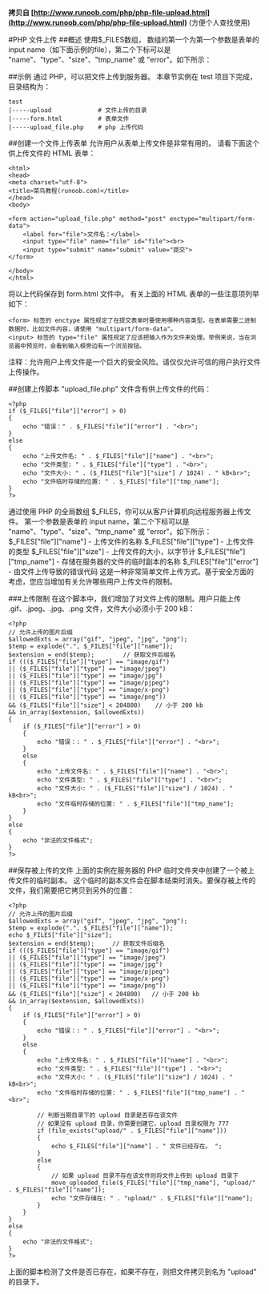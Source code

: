 ﻿**拷贝自  [http://www.runoob.com/php/php-file-upload.html](http://www.runoob.com/php/php-file-upload.html)**
(方便个人查找使用)




#PHP 文件上传
##概述
使用$_FILES数组， 数组的第一个为第一个参数是表单的 input name（如下面示例的file），第二个下标可以是 "name"、"type"、"size"、"tmp_name" 或 "error"。如下所示：


##示例
通过 PHP，可以把文件上传到服务器。
本章节实例在 test 项目下完成，目录结构为：
```
test
|-----upload             # 文件上传的目录
|-----form.html          # 表单文件
|-----upload_file.php    # php 上传代码
```
##创建一个文件上传表单
允许用户从表单上传文件是非常有用的。
请看下面这个供上传文件的 HTML 表单：
```
<html>
<head>
<meta charset="utf-8">
<title>菜鸟教程(runoob.com)</title>
</head>
<body>

<form action="upload_file.php" method="post" enctype="multipart/form-data">
	<label for="file">文件名：</label>
	<input type="file" name="file" id="file"><br>
	<input type="submit" name="submit" value="提交">
</form>

</body>
</html>
```
将以上代码保存到 form.html 文件中。
有关上面的 HTML 表单的一些注意项列举如下：
```
<form> 标签的 enctype 属性规定了在提交表单时要使用哪种内容类型。在表单需要二进制数据时，比如文件内容，请使用 "multipart/form-data"。
<input> 标签的 type="file" 属性规定了应该把输入作为文件来处理。举例来说，当在浏览器中预览时，会看到输入框旁边有一个浏览按钮。
```
注释：允许用户上传文件是一个巨大的安全风险。请仅仅允许可信的用户执行文件上传操作。

##创建上传脚本
"upload_file.php" 文件含有供上传文件的代码：
```
<?php
if ($_FILES["file"]["error"] > 0)
{
	echo "错误：" . $_FILES["file"]["error"] . "<br>";
}
else
{
	echo "上传文件名: " . $_FILES["file"]["name"] . "<br>";
	echo "文件类型: " . $_FILES["file"]["type"] . "<br>";
	echo "文件大小: " . ($_FILES["file"]["size"] / 1024) . " kB<br>";
	echo "文件临时存储的位置: " . $_FILES["file"]["tmp_name"];
}
?>
```
通过使用 PHP 的全局数组 $_FILES，你可以从客户计算机向远程服务器上传文件。
第一个参数是表单的 input name，第二个下标可以是 "name"、"type"、"size"、"tmp_name" 或 "error"。如下所示：
$_FILES["file"]["name"] - 上传文件的名称
$_FILES["file"]["type"] - 上传文件的类型
$_FILES["file"]["size"] - 上传文件的大小，以字节计
$_FILES["file"]["tmp_name"] - 存储在服务器的文件的临时副本的名称
$_FILES["file"]["error"] - 由文件上传导致的错误代码
这是一种非常简单文件上传方式。基于安全方面的考虑，您应当增加有关允许哪些用户上传文件的限制。

###上传限制
在这个脚本中，我们增加了对文件上传的限制。用户只能上传 .gif、.jpeg、.jpg、.png 文件，文件大小必须小于 200 kB：
```
<?php
// 允许上传的图片后缀
$allowedExts = array("gif", "jpeg", "jpg", "png");
$temp = explode(".", $_FILES["file"]["name"]);
$extension = end($temp);        // 获取文件后缀名
if ((($_FILES["file"]["type"] == "image/gif")
|| ($_FILES["file"]["type"] == "image/jpeg")
|| ($_FILES["file"]["type"] == "image/jpg")
|| ($_FILES["file"]["type"] == "image/pjpeg")
|| ($_FILES["file"]["type"] == "image/x-png")
|| ($_FILES["file"]["type"] == "image/png"))
&& ($_FILES["file"]["size"] < 204800)    // 小于 200 kb
&& in_array($extension, $allowedExts))
{
	if ($_FILES["file"]["error"] > 0)
	{
		echo "错误：: " . $_FILES["file"]["error"] . "<br>";
	}
	else
	{
		echo "上传文件名: " . $_FILES["file"]["name"] . "<br>";
		echo "文件类型: " . $_FILES["file"]["type"] . "<br>";
		echo "文件大小: " . ($_FILES["file"]["size"] / 1024) . " kB<br>";
		echo "文件临时存储的位置: " . $_FILES["file"]["tmp_name"];
	}
}
else
{
	echo "非法的文件格式";
}
?>
```

##保存被上传的文件
上面的实例在服务器的 PHP 临时文件夹中创建了一个被上传文件的临时副本。
这个临时的副本文件会在脚本结束时消失。要保存被上传的文件，我们需要把它拷贝到另外的位置：
```
<?php
// 允许上传的图片后缀
$allowedExts = array("gif", "jpeg", "jpg", "png");
$temp = explode(".", $_FILES["file"]["name"]);
echo $_FILES["file"]["size"];
$extension = end($temp);     // 获取文件后缀名
if ((($_FILES["file"]["type"] == "image/gif")
|| ($_FILES["file"]["type"] == "image/jpeg")
|| ($_FILES["file"]["type"] == "image/jpg")
|| ($_FILES["file"]["type"] == "image/pjpeg")
|| ($_FILES["file"]["type"] == "image/x-png")
|| ($_FILES["file"]["type"] == "image/png"))
&& ($_FILES["file"]["size"] < 204800)   // 小于 200 kb
&& in_array($extension, $allowedExts))
{
	if ($_FILES["file"]["error"] > 0)
	{
		echo "错误：: " . $_FILES["file"]["error"] . "<br>";
	}
	else
	{
		echo "上传文件名: " . $_FILES["file"]["name"] . "<br>";
		echo "文件类型: " . $_FILES["file"]["type"] . "<br>";
		echo "文件大小: " . ($_FILES["file"]["size"] / 1024) . " kB<br>";
		echo "文件临时存储的位置: " . $_FILES["file"]["tmp_name"] . "<br>";
		
		// 判断当期目录下的 upload 目录是否存在该文件
		// 如果没有 upload 目录，你需要创建它，upload 目录权限为 777
		if (file_exists("upload/" . $_FILES["file"]["name"]))
		{
			echo $_FILES["file"]["name"] . " 文件已经存在。 ";
		}
		else
		{
			// 如果 upload 目录不存在该文件则将文件上传到 upload 目录下
			move_uploaded_file($_FILES["file"]["tmp_name"], "upload/" . $_FILES["file"]["name"]);
			echo "文件存储在: " . "upload/" . $_FILES["file"]["name"];
		}
	}
}
else
{
	echo "非法的文件格式";
}
?>
```
上面的脚本检测了文件是否已存在，如果不存在，则把文件拷贝到名为 "upload" 的目录下。